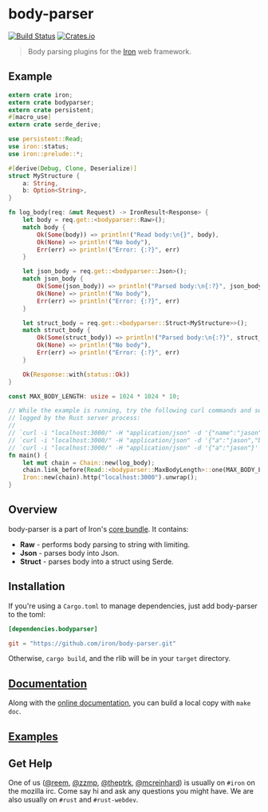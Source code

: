 body-parser
====

[![Build Status](https://secure.travis-ci.org/iron/body-parser.png?branch=master)](https://travis-ci.org/iron/body-parser)
[![Crates.io](https://img.shields.io/crates/v/bodyparser.svg)](https://crates.io/crates/bodyparser)

> Body parsing plugins for the [Iron](https://github.com/iron/iron) web framework.

## Example

```rust
extern crate iron;
extern crate bodyparser;
extern crate persistent;
#[macro_use]
extern crate serde_derive;

use persistent::Read;
use iron::status;
use iron::prelude::*;

#[derive(Debug, Clone, Deserialize)]
struct MyStructure {
    a: String,
    b: Option<String>,
}

fn log_body(req: &mut Request) -> IronResult<Response> {
    let body = req.get::<bodyparser::Raw>();
    match body {
        Ok(Some(body)) => println!("Read body:\n{}", body),
        Ok(None) => println!("No body"),
        Err(err) => println!("Error: {:?}", err)
    }

    let json_body = req.get::<bodyparser::Json>();
    match json_body {
        Ok(Some(json_body)) => println!("Parsed body:\n{:?}", json_body),
        Ok(None) => println!("No body"),
        Err(err) => println!("Error: {:?}", err)
    }

    let struct_body = req.get::<bodyparser::Struct<MyStructure>>();
    match struct_body {
        Ok(Some(struct_body)) => println!("Parsed body:\n{:?}", struct_body),
        Ok(None) => println!("No body"),
        Err(err) => println!("Error: {:?}", err)
    }

    Ok(Response::with(status::Ok))
}

const MAX_BODY_LENGTH: usize = 1024 * 1024 * 10;

// While the example is running, try the following curl commands and see how they are
// logged by the Rust server process:
//
// `curl -i "localhost:3000/" -H "application/json" -d '{"name":"jason","age":"2"}'`
// `curl -i "localhost:3000/" -H "application/json" -d '{"a":"jason","b":"2"}'`
// `curl -i "localhost:3000/" -H "application/json" -d '{"a":"jason"}'`
fn main() {
    let mut chain = Chain::new(log_body);
    chain.link_before(Read::<bodyparser::MaxBodyLength>::one(MAX_BODY_LENGTH));
    Iron::new(chain).http("localhost:3000").unwrap();
}
```

## Overview

body-parser is a part of Iron's [core bundle](https://github.com/iron/core). It contains:

* **Raw** - performs body parsing to string with limiting.
* **Json** - parses body into Json.
* **Struct** - parses body into a struct using Serde.

## Installation

If you're using a `Cargo.toml` to manage dependencies, just add body-parser to the toml:

```toml
[dependencies.bodyparser]

git = "https://github.com/iron/body-parser.git"
```

Otherwise, `cargo build`, and the rlib will be in your `target` directory.

## [Documentation](https://docs.rs/bodyparser/)

Along with the [online documentation](https://docs.rs/bodyparser/),
you can build a local copy with `make doc`.

## [Examples](/examples)

## Get Help

One of us ([@reem](https://github.com/reem/), [@zzmp](https://github.com/zzmp/),
[@theptrk](https://github.com/theptrk/), [@mcreinhard](https://github.com/mcreinhard))
is usually on `#iron` on the mozilla irc. Come say hi and ask any questions you might have.
We are also usually on `#rust` and `#rust-webdev`.
